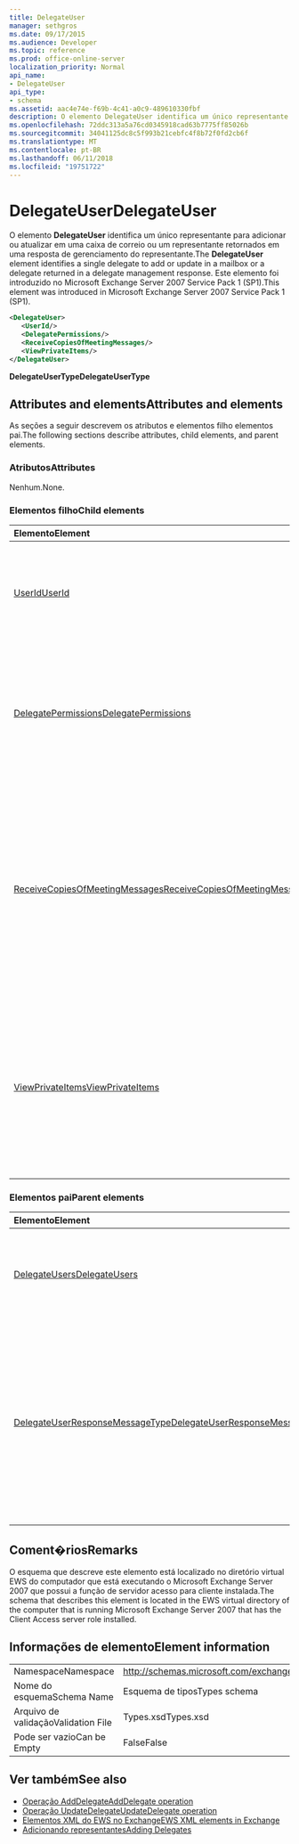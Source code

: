 ```yaml
---
title: DelegateUser
manager: sethgros
ms.date: 09/17/2015
ms.audience: Developer
ms.topic: reference
ms.prod: office-online-server
localization_priority: Normal
api_name:
- DelegateUser
api_type:
- schema
ms.assetid: aac4e74e-f69b-4c41-a0c9-489610330fbf
description: O elemento DelegateUser identifica um único representante para adicionar ou atualizar em uma caixa de correio ou um representante retornados em uma resposta de gerenciamento do representante. Este elemento foi introduzido no Microsoft Exchange Server 2007 Service Pack 1 (SP1).
ms.openlocfilehash: 72ddc313a5a76cd0345918cad63b7775ff85026b
ms.sourcegitcommit: 34041125dc8c5f993b21cebfc4f8b72f0fd2cb6f
ms.translationtype: MT
ms.contentlocale: pt-BR
ms.lasthandoff: 06/11/2018
ms.locfileid: "19751722"
---
```

# <a name="delegateuser"></a><span data-ttu-id="b1563-104">DelegateUser</span><span class="sxs-lookup"><span data-stu-id="b1563-104">DelegateUser</span></span>

<span data-ttu-id="b1563-105">O elemento **DelegateUser** identifica um único representante para adicionar ou atualizar em uma caixa de correio ou um representante retornados em uma resposta de gerenciamento do representante.</span><span class="sxs-lookup"><span data-stu-id="b1563-105">The **DelegateUser** element identifies a single delegate to add or update in a mailbox or a delegate returned in a delegate management response.</span></span> <span data-ttu-id="b1563-106">Este elemento foi introduzido no Microsoft Exchange Server 2007 Service Pack 1 (SP1).</span><span class="sxs-lookup"><span data-stu-id="b1563-106">This element was introduced in Microsoft Exchange Server 2007 Service Pack 1 (SP1).</span></span> 
  
```xml
<DelegateUser>
   <UserId/>
   <DelegatePermissions/>
   <ReceiveCopiesOfMeetingMessages/>
   <ViewPrivateItems/>
</DelegateUser>
```

<span data-ttu-id="b1563-107">**DelegateUserType**</span><span class="sxs-lookup"><span data-stu-id="b1563-107">**DelegateUserType**</span></span>

## <a name="attributes-and-elements"></a><span data-ttu-id="b1563-108">Attributes and elements</span><span class="sxs-lookup"><span data-stu-id="b1563-108">Attributes and elements</span></span>

<span data-ttu-id="b1563-109">As seções a seguir descrevem os atributos e elementos filho elementos pai.</span><span class="sxs-lookup"><span data-stu-id="b1563-109">The following sections describe attributes, child elements, and parent elements.</span></span>
  
### <a name="attributes"></a><span data-ttu-id="b1563-110">Atributos</span><span class="sxs-lookup"><span data-stu-id="b1563-110">Attributes</span></span>

<span data-ttu-id="b1563-111">Nenhum.</span><span class="sxs-lookup"><span data-stu-id="b1563-111">None.</span></span>
  
### <a name="child-elements"></a><span data-ttu-id="b1563-112">Elementos filho</span><span class="sxs-lookup"><span data-stu-id="b1563-112">Child elements</span></span>

|<span data-ttu-id="b1563-113">**Elemento**</span><span class="sxs-lookup"><span data-stu-id="b1563-113">**Element**</span></span>|<span data-ttu-id="b1563-114">**Descrição**</span><span class="sxs-lookup"><span data-stu-id="b1563-114">**Description**</span></span>|
|:-----|:-----|
|[<span data-ttu-id="b1563-115">UserId</span><span class="sxs-lookup"><span data-stu-id="b1563-115">UserId</span></span>](userid.md) <br/> |<span data-ttu-id="b1563-116">Identifica o delegado.</span><span class="sxs-lookup"><span data-stu-id="b1563-116">Identifies the delegate.</span></span> <span data-ttu-id="b1563-117">Este elemento foi introduzido no Exchange 2007 SP1.</span><span class="sxs-lookup"><span data-stu-id="b1563-117">This element was introduced in Exchange 2007 SP1.</span></span>  <br/> |
|[<span data-ttu-id="b1563-118">DelegatePermissions</span><span class="sxs-lookup"><span data-stu-id="b1563-118">DelegatePermissions</span></span>](delegatepermissions.md) <br/> |<span data-ttu-id="b1563-119">Contém as configurações de nível de permissão de representante.</span><span class="sxs-lookup"><span data-stu-id="b1563-119">Contains the delegate permission level settings.</span></span> <span data-ttu-id="b1563-120">Este elemento foi introduzido no Exchange 2007 SP1.</span><span class="sxs-lookup"><span data-stu-id="b1563-120">This element was introduced in Exchange 2007 SP1.</span></span>  <br/> |
|[<span data-ttu-id="b1563-121">ReceiveCopiesOfMeetingMessages</span><span class="sxs-lookup"><span data-stu-id="b1563-121">ReceiveCopiesOfMeetingMessages</span></span>](receivecopiesofmeetingmessages.md) <br/> |<span data-ttu-id="b1563-122">Indica se um delegado receba cópias de mensagens relacionadas a reuniões que são abordadas à entidade de segurança.</span><span class="sxs-lookup"><span data-stu-id="b1563-122">Indicates whether a delegate receives copies of meeting-related messages that are addressed to the principal.</span></span> <span data-ttu-id="b1563-123">Este elemento foi introduzido no Exchange 2007 SP1.</span><span class="sxs-lookup"><span data-stu-id="b1563-123">This element was introduced in Exchange 2007 SP1.</span></span>  <br/> |
|[<span data-ttu-id="b1563-124">ViewPrivateItems</span><span class="sxs-lookup"><span data-stu-id="b1563-124">ViewPrivateItems</span></span>](viewprivateitems.md) <br/> |<span data-ttu-id="b1563-125">Indica se um delegado tem permissão para exibir itens de calendário particular na caixa de correio do principal.</span><span class="sxs-lookup"><span data-stu-id="b1563-125">Indicates whether a delegate has permission to view private calendar items in the principal's mailbox.</span></span> <span data-ttu-id="b1563-126">Este elemento foi introduzido no Exchange 2007 SP1.</span><span class="sxs-lookup"><span data-stu-id="b1563-126">This element was introduced in Exchange 2007 SP1.</span></span>  <br/> |
   
### <a name="parent-elements"></a><span data-ttu-id="b1563-127">Elementos pai</span><span class="sxs-lookup"><span data-stu-id="b1563-127">Parent elements</span></span>

|<span data-ttu-id="b1563-128">**Elemento**</span><span class="sxs-lookup"><span data-stu-id="b1563-128">**Element**</span></span>|<span data-ttu-id="b1563-129">**Descrição**</span><span class="sxs-lookup"><span data-stu-id="b1563-129">**Description**</span></span>|
|:-----|:-----|
|[<span data-ttu-id="b1563-130">DelegateUsers</span><span class="sxs-lookup"><span data-stu-id="b1563-130">DelegateUsers</span></span>](delegateusers.md) <br/> |<span data-ttu-id="b1563-131">Contém as identidades dos representantes para adicionar ou atualizar em uma caixa de correio.</span><span class="sxs-lookup"><span data-stu-id="b1563-131">Contains the identities of delegates to add or update in a mailbox.</span></span>  <br/> |
|[<span data-ttu-id="b1563-132">DelegateUserResponseMessageType</span><span class="sxs-lookup"><span data-stu-id="b1563-132">DelegateUserResponseMessageType</span></span>](delegateuserresponsemessagetype.md) <br/> |<span data-ttu-id="b1563-133">Contém mensagens de resposta para operações de gerenciamento de representante.</span><span class="sxs-lookup"><span data-stu-id="b1563-133">Contains response messages for delegate management operations.</span></span> <span data-ttu-id="b1563-134">Este elemento foi introduzido no Microsoft Exchange Server 2007 Service Pack 1 (SP1).</span><span class="sxs-lookup"><span data-stu-id="b1563-134">This element was introduced in Microsoft Exchange Server 2007 Service Pack 1 (SP1).</span></span>  <br/> |
   
## <a name="remarks"></a><span data-ttu-id="b1563-135">Coment�rios</span><span class="sxs-lookup"><span data-stu-id="b1563-135">Remarks</span></span>

<span data-ttu-id="b1563-136">O esquema que descreve este elemento está localizado no diretório virtual EWS do computador que está executando o Microsoft Exchange Server 2007 que possui a função de servidor acesso para cliente instalada.</span><span class="sxs-lookup"><span data-stu-id="b1563-136">The schema that describes this element is located in the EWS virtual directory of the computer that is running Microsoft Exchange Server 2007 that has the Client Access server role installed.</span></span>
  
## <a name="element-information"></a><span data-ttu-id="b1563-137">Informações de elemento</span><span class="sxs-lookup"><span data-stu-id="b1563-137">Element information</span></span>

|||
|:-----|:-----|
|<span data-ttu-id="b1563-138">Namespace</span><span class="sxs-lookup"><span data-stu-id="b1563-138">Namespace</span></span>  <br/> |http://schemas.microsoft.com/exchange/services/2006/types  <br/> |
|<span data-ttu-id="b1563-139">Nome do esquema</span><span class="sxs-lookup"><span data-stu-id="b1563-139">Schema Name</span></span>  <br/> |<span data-ttu-id="b1563-140">Esquema de tipos</span><span class="sxs-lookup"><span data-stu-id="b1563-140">Types schema</span></span>  <br/> |
|<span data-ttu-id="b1563-141">Arquivo de validação</span><span class="sxs-lookup"><span data-stu-id="b1563-141">Validation File</span></span>  <br/> |<span data-ttu-id="b1563-142">Types.xsd</span><span class="sxs-lookup"><span data-stu-id="b1563-142">Types.xsd</span></span>  <br/> |
|<span data-ttu-id="b1563-143">Pode ser vazio</span><span class="sxs-lookup"><span data-stu-id="b1563-143">Can be Empty</span></span>  <br/> |<span data-ttu-id="b1563-144">False</span><span class="sxs-lookup"><span data-stu-id="b1563-144">False</span></span>  <br/> |
   
## <a name="see-also"></a><span data-ttu-id="b1563-145">Ver também</span><span class="sxs-lookup"><span data-stu-id="b1563-145">See also</span></span>

- [<span data-ttu-id="b1563-146">Operação AddDelegate</span><span class="sxs-lookup"><span data-stu-id="b1563-146">AddDelegate operation</span></span>](adddelegate-operation.md) 
- [<span data-ttu-id="b1563-147">Operação UpdateDelegate</span><span class="sxs-lookup"><span data-stu-id="b1563-147">UpdateDelegate operation</span></span>](updatedelegate-operation.md)
- [<span data-ttu-id="b1563-148">Elementos XML do EWS no Exchange</span><span class="sxs-lookup"><span data-stu-id="b1563-148">EWS XML elements in Exchange</span></span>](ews-xml-elements-in-exchange.md)
- [<span data-ttu-id="b1563-149">Adicionando representantes</span><span class="sxs-lookup"><span data-stu-id="b1563-149">Adding Delegates</span></span>](http://msdn.microsoft.com/library/3a744150-66a3-4a13-9433-793603ba5038%28Office.15%29.aspx)

